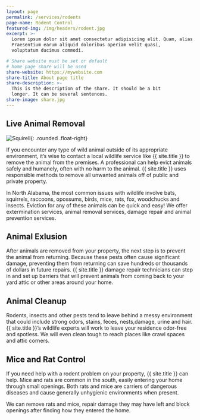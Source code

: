 ```yaml
---
layout: page
permalink: /services/rodents
page-name: Rodent Control
featured-img: /img/headers/rodent.jpg
excerpt: >-
  Lorem ipsum dolor sit amet consectetur adipisicing elit. Quam, alias.
  Praesentium earum aliquid doloribus aperiam velit quasi,
  voluptatum ducimus commodi.

# Share website must be set or default
# home page share will be used
share-website: https://mywebsite.com
share-title: About page title
share-description: >-
  This is the description of the share. It should be a bit
  longer. It can be several sentences.
share-image: share.jpg
---
```


## Live Animal Removal

![Squirell](/img/post/squirrel-1.jpg){: .rounded .float-right}

If you encounter any type of wild animal outside of its appropriate environment, it’s wise to contact a local wildlife service like {{ site.title }} to remove the animal from the premises. A professional can help evict animals safely and humanely, often with no harm to the animal. {{ site.title }} uses responsible methods to remove all unwanted animals off of public and private property.


In North Alabama, the most common issues with wildlife involve bats, squirrels, raccoons, opossums, birds, mice, rats, fox, woodchucks and insects. Eviction for any of these animals can be quick and easy! We offer extermination services, animal removal services, damage repair and animal prevention services.

## Animal Exlusion

After animals are removed from your property, the next step is to prevent the animal from returning. Because these pests often cause significant damage, preventing them from returning can save hundreds or thousands of dollars in future repairs. {{ site.title }} damage repair technicians can step in and set up barriers that will prevent animals from coming back to your yard attic or other areas around your home.

## Animal Cleanup

Rodents, insects and other pests tend to leave behind a messy environment that could include strong odors, stains, feces, nests,damage, urine and hair. {{ site.title }}’s wildlife experts will work to leave your residence odor-free and spotless. We will even clean tough to reach places like crawl spaces and attic corners.

## Mice and Rat Control

If you need help with a rodent problem on your property, {{ site.title }} can help. Mice and rats are common in the south, easily entering your home through small openings. Both rats and mice are carriers of dangerous diseases and cause generally unhygienic environments when present.

We can remove rats and mice, repair damage they may have left and block openings after finding how they entered the home.